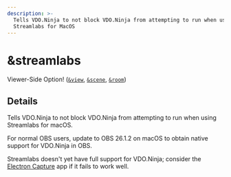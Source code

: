 ```yaml
---
description: >-
  Tells VDO.Ninja to not block VDO.Ninja from attempting to run when using
  Streamlabs for MacOS
---
```


# \&streamlabs

Viewer-Side Option! ([`&view`](view.md), [`&scene`](scene.md), [`&room`](../../general-settings/room.md))

## Details

Tells VDO.Ninja to not block VDO.Ninja from attempting to run when using Streamlabs for macOS.

For normal OBS users, update to OBS 26.1.2 on macOS to obtain native support for VDO.Ninja in OBS.

Streamlabs doesn't yet have full support for VDO.Ninja; consider the [Electron Capture](../../steves-helper-apps/electron-capture.md) app if it fails to work well.
